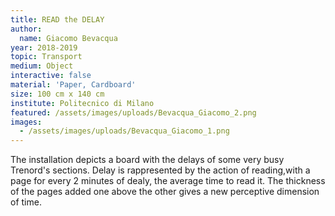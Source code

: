 ```yaml
---
title: READ the DELAY
author:
  name: Giacomo Bevacqua
year: 2018-2019
topic: Transport
medium: Object
interactive: false
material: 'Paper, Cardboard'
size: 100 cm x 140 cm
institute: Politecnico di Milano
featured: /assets/images/uploads/Bevacqua_Giacomo_2.png
images:
  - /assets/images/uploads/Bevacqua_Giacomo_1.png
---
```

The installation depicts a board with the delays of some very busy Trenord's sections. Delay is rappresented by the action of reading,with a page for every 2 minutes of dealy, the average time to read it. The thickness of the pages  added one above the other gives a new perceptive dimension of time.
